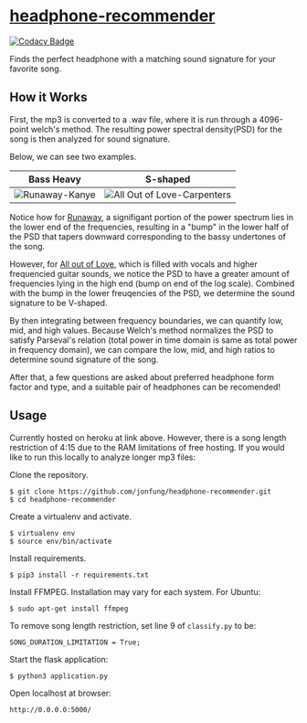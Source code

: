 # [headphone-recommender](http://headphone-recommender.herokuapp.com)
[![Codacy Badge](https://api.codacy.com/project/badge/Grade/b89fc3565c5c4fdbaaf3ce579ef717d5)](https://www.codacy.com/app/drklee3/headphone-recommender?utm_source=github.com&amp;utm_medium=referral&amp;utm_content=jonfung/headphone-recommender&amp;utm_campaign=Badge_Grade)

Finds the perfect headphone with a matching sound signature for your favorite song.

## How it Works
First, the mp3 is converted to a .wav file, where it is run through a 4096-point welch's method. The resulting power spectral density(PSD) for the song is then analyzed for sound signature.

Below, we can see two examples.

Bass Heavy             |  S-shaped
:-------------------------:|:-------------------------:
![Runaway-Kanye](http://i.imgur.com/LwDQD92.png)  |  ![All Out of Love-Carpenters](http://i.imgur.com/ngHGA6e.png)

Notice how for [Runaway](https://youtu.be/Bm5iA4Zupek?t=60), a signifigant portion of the power spectrum lies in the lower end of the frequencies, resulting in a "bump" in the lower half of the PSD that tapers downward corresponding to the bassy undertones of the song.

However, for [All out of Love](https://youtu.be/JWdZEumNRmI?t=14), which is filled with vocals and higher frequencied guitar sounds, we notice the PSD to have a greater amount of frequencies lying in the high end (bump on end of the log scale). Combined with the bump in the lower freuqencies of the PSD, we determine the sound signature to be V-shaped.

By then integrating between frequency boundaries, we can quantify low, mid, and high values. Because Welch's method normalizes the PSD to satisfy Parseval's relation (total power in time domain is same as total power in frequency domain), we can compare the low, mid, and high ratios to determine sound signature of the song.

After that, a few questions are asked about preferred headphone form factor and type, and a suitable pair of headphones can be recomended!


## Usage
Currently hosted on heroku at link above. However, there is a song length restriction of 4:15 due to the RAM limitations of free hosting. If you would like to run this locally to analyze longer mp3 files:

Clone the repository.

    $ git clone https://github.com/jonfung/headphone-recommender.git
    $ cd headphone-recommender
Create a virtualenv and activate.

    $ virtualenv env 
    $ source env/bin/activate
Install requirements.

    $ pip3 install -r requirements.txt
Install FFMPEG. Installation may vary for each system. For Ubuntu:

    $ sudo apt-get install ffmpeg
    
To remove song length restriction, set line 9 of `classify.py` to be:

  `SONG_DURATION_LIMITATION = True;`

Start the flask application:

	$ python3 application.py

Open localhost at browser:

	http://0.0.0.0:5000/
